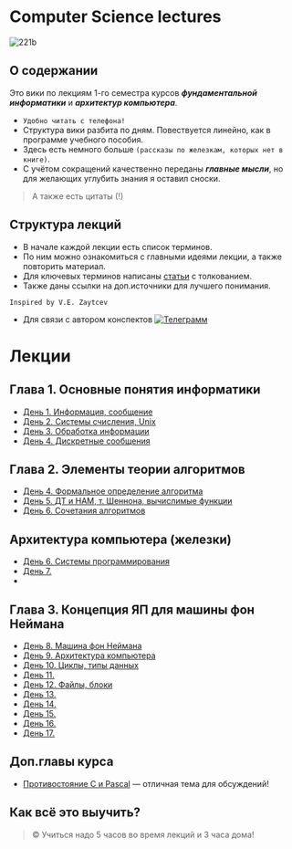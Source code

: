 # Computer Science lectures

![221b](https://github.com/box1t/Moscow_Aviation_Wikipedia/blob/main/lectures/1sem/day1/221%20b.jpg)


## О содержании

Это вики по лекциям 1-го семестра курсов ***фундаментальной информатики*** и ***архитектур компьютера***.

- `Удобно читать с телефона!`
- Структура вики разбита по дням. Повествуется линейно, как в программе учебного пособия.
- Здесь есть немного больше `(рассказы по железкам, которых нет в книге)`.
- С учётом сокращений качественно переданы ***главные мысли***, но для желающих углубить знания я оставил сноски.
> А также есть цитаты (!)

## Структура лекций
- В начале каждой лекции есть список терминов.
- По ним можно ознакомиться с главными идеями лекции, а также повторить материал.
- Для ключевых терминов написаны [статьи](https://github.com/box1t/Moscow_Aviation_Wikipedia/tree/main/lectures) с толкованием.
- Также даны ссылки на доп.источники для лучшего понимания.

```
Inspired by V.E. Zaytcev
```
- Для связи с автором конспектов [![Телеграмм](https://img.shields.io/badge/Пиши-В%20Telegram-0088cc)](https://t.me/hukumkass)

# Лекции
## Глава 1. Основные понятия информатики

- [День 1. Информация, сообщение](https://github.com/box1t/806_wiki/blob/main/lectures/1sem/day1/day1.md)
- [День 2. Системы счисления, Unix](https://github.com/box1t/806_wiki/blob/main/lectures/1sem/day2/day2.md)
- [День 3. Обработка информации]()
- [День 4. Дискретные сообщения]()

## Глава 2. Элементы теории алгоритмов
- [День 4. Формальное определение алгоритма]()
- [День 5. ДТ и НАМ, т. Шеннона, вычислимые функции]()
- [День 6. Сочетания алгоритмов]()

## Архитектура компьютера (железки)
- [День 6. Системы программирования]() 
- [День 7. ]()
- 


## Глава 3. Концепция ЯП для машины фон Неймана
- [День 8. Машина фон Неймана]()
- [День 9. Архитектура компьютера]()
- [День 10. Циклы, типы данных]() 
- [День 11. ]()
- [День 12. Файлы, блоки]()
- [День 13. ]()
- [День 14. ]()
- [День 15. ]()
- [День 16. ]()
- [День 17. ]()


## Доп.главы курса 
- [Противостояние C и Pascal](https://github.com/box1t/806_wiki/blob/main/lectures/1sem/addition/Противостояние%20C%20и%20Pascal.md) — отличная тема для обсуждений!

## Как всё это выучить?

> © Учиться надо 5 часов во время лекций и 3 часа дома!
